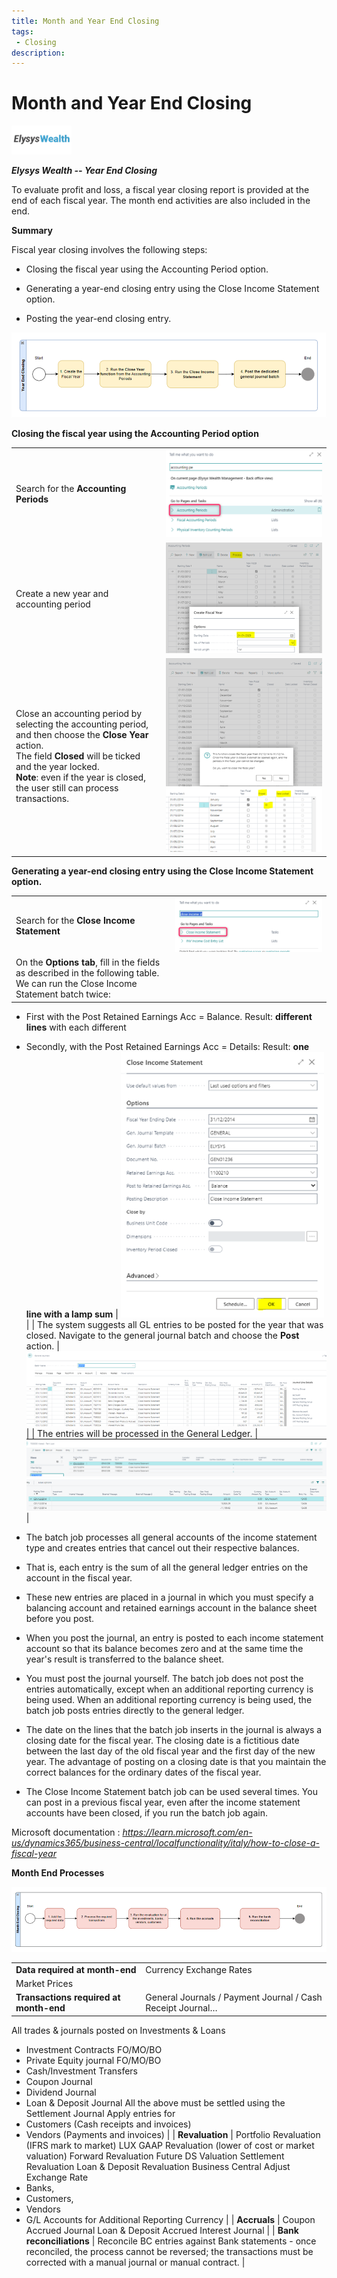 ```yaml
---
title: Month and Year End Closing
tags: 
 - Closing
description:
---
```


# Month and Year End Closing

![/assets/img/ElysysWealthLogo.png](../../assets/img/ElysysWealthLogo.png) 

***Elysys Wealth -- Year End Closing***

To evaluate profit and loss, a fiscal year closing report is provided at
the end of each fiscal year. The month end activities are also included
in the end.

**Summary**

Fiscal year closing involves the following steps:

-   Closing the fiscal year using the Accounting Period option.

-   Generating a year-end closing entry using the Close Income Statement
    option.

-   Posting the year-end closing entry.

![/assets/img/MonthandYearEndClosing/Picture1.png](../../assets/img/MonthandYearEndClosing/Picture1.png)

**Closing the fiscal year using the Accounting Period option**

| | |
| ---        |           --- |
| Search for the **Accounting Periods** | ![/assets/img/MonthandYearEndClosing/Picture2.png](../../assets/img/MonthandYearEndClosing/Picture2.png) |
| Create a new year and accounting period | ![/assets/img/MonthandYearEndClosing/Picture3.png](../../assets/img/MonthandYearEndClosing/Picture3.png) |
| Close an accounting period by selecting the accounting period, and then choose the **Close Year** action. <br> The field **Closed** will be ticked and the year locked. <br> **Note**: even if the year is closed, the user still can process transactions. | ![/assets/img/MonthandYearEndClosing/Picture4.png](../../assets/img/MonthandYearEndClosing/Picture4.png) ![/assets/img/MonthandYearEndClosing/Picture5.png](../../assets/img/MonthandYearEndClosing/Picture5.png) |

**Generating a year-end closing entry using the Close Income Statement
option.**

| | |
| ---        |           --- |
| Search for the **Close Income Statement** | ![/assets/img/MonthandYearEndClosing/Picture6.png](../../assets/img/MonthandYearEndClosing/Picture6.png) |
| On the **Options tab**, fill in the fields as described in the following table. <br> We can run the Close Income Statement batch twice:
  - First with the Post Retained Earnings Acc = Balance. Result: **different lines** with each different
  - Secondly, with the  Post Retained Earnings Acc = Details: 
Result: **one line with a lamp sum**
| ![/assets/img/MonthandYearEndClosing/Picture7.png](../../assets/img/MonthandYearEndClosing/Picture7.png) |
| The system suggests all GL entries to be posted for the year that was closed.
Navigate to the general journal batch and choose the **Post** action.
| ![/assets/img/MonthandYearEndClosing/Picture8.png](../../assets/img/MonthandYearEndClosing/Picture8.png) |
| The entries will be processed in the General Ledger. | ![/assets/img/MonthandYearEndClosing/Picture9.png](../../assets/img/MonthandYearEndClosing/Picture9.png) ![/assets/img/MonthandYearEndClosing/Picture10.png](../../assets/img/MonthandYearEndClosing/Picture10.png) |

-   The batch job processes all general accounts of the income statement
    type and creates entries that cancel out their respective balances.

-   That is, each entry is the sum of all the general ledger entries on
    the account in the fiscal year.

-   These new entries are placed in a journal in which you must specify
    a balancing account and retained earnings account in the balance
    sheet before you post.

-   When you post the journal, an entry is posted to each income
    statement account so that its balance becomes zero and at the same
    time the year\'s result is transferred to the balance sheet.

-   You must post the journal yourself. The batch job does not post the
    entries automatically, except when an additional reporting currency
    is being used. When an additional reporting currency is being used,
    the batch job posts entries directly to the general ledger.

-   The date on the lines that the batch job inserts in the journal is
    always a closing date for the fiscal year. The closing date is a
    fictitious date between the last day of the old fiscal year and the
    first day of the new year. The advantage of posting on a closing
    date is that you maintain the correct balances for the ordinary
    dates of the fiscal year.

-   The Close Income Statement batch job can be used several times. You
    can post in a previous fiscal year, even after the income statement
    accounts have been closed, if you run the batch job again.

Microsoft documentation :
*https://learn.microsoft.com/en-us/dynamics365/business-central/localfunctionality/italy/how-to-close-a-fiscal-year*

**Month End Processes**

![/assets/img/MonthandYearEndClosing/Picture11.png](../../assets/img/MonthandYearEndClosing/Picture11.png)

| | |
| ---        |           --- |
| **Data required at month-end** | Currency Exchange Rates
Market Prices |
| **Transactions required at month-end** | General Journals / Payment Journal / Cash Receipt Journal…
All trades & journals posted on Investments & Loans
-	Investment Contracts FO/MO/BO
-	Private Equity journal FO/MO/BO
-	Cash/Investment Transfers
-	Coupon Journal
-	Dividend Journal
-	Loan & Deposit Journal
All the above must be settled using the Settlement Journal
Apply entries for
-	Customers (Cash receipts and invoices)
-	Vendors (Payments and invoices) |
| **Revaluation** | Portfolio Revaluation (IFRS mark to market)
LUX GAAP Revaluation (lower of cost or market valuation)
Forward Revaluation
Future DS Valuation
Settlement Revaluation
Loan & Deposit Revaluation
Business Central Adjust Exchange Rate
-	Banks,
-	Customers,
-	Vendors
-	G/L Accounts for Additional Reporting Currency |
| **Accruals** | Coupon Accrued Journal
Loan & Deposit Accrued Interest Journal |
| **Bank reconciliations** | Reconcile BC entries against Bank statements - once reconciled, the process cannot be reversed; the transactions must be corrected with a manual journal or manual contract. |
